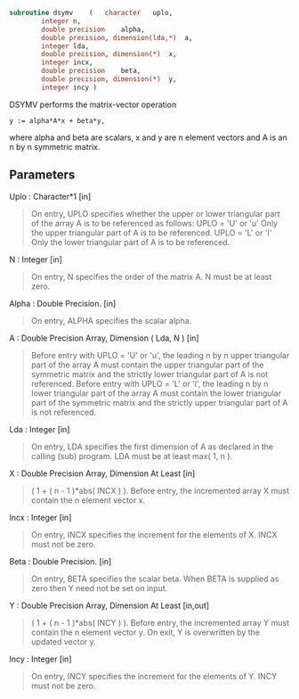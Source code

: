 ```fortran
subroutine dsymv	(	character	uplo,
		integer	n,
		double precision	alpha,
		double precision, dimension(lda,*)	a,
		integer	lda,
		double precision, dimension(*)	x,
		integer	incx,
		double precision	beta,
		double precision, dimension(*)	y,
		integer	incy )
```

 DSYMV  performs the matrix-vector  operation

    y := alpha*A*x + beta*y,

 where alpha and beta are scalars, x and y are n element vectors and
 A is an n by n symmetric matrix.

## Parameters
Uplo : Character*1 [in]
> On entry, UPLO specifies whether the upper or lower
> triangular part of the array A is to be referenced as
> follows:
> UPLO = 'U' or 'u'   Only the upper triangular part of A
> is to be referenced.
> UPLO = 'L' or 'l'   Only the lower triangular part of A
> is to be referenced.

N : Integer [in]
> On entry, N specifies the order of the matrix A.
> N must be at least zero.

Alpha : Double Precision. [in]
> On entry, ALPHA specifies the scalar alpha.

A : Double Precision Array, Dimension ( Lda, N ) [in]
> Before entry with  UPLO = 'U' or 'u', the leading n by n
> upper triangular part of the array A must contain the upper
> triangular part of the symmetric matrix and the strictly
> lower triangular part of A is not referenced.
> Before entry with UPLO = 'L' or 'l', the leading n by n
> lower triangular part of the array A must contain the lower
> triangular part of the symmetric matrix and the strictly
> upper triangular part of A is not referenced.

Lda : Integer [in]
> On entry, LDA specifies the first dimension of A as declared
> in the calling (sub) program. LDA must be at least
> max( 1, n ).

X : Double Precision Array, Dimension At Least [in]
> ( 1 + ( n - 1 )*abs( INCX ) ).
> Before entry, the incremented array X must contain the n
> element vector x.

Incx : Integer [in]
> On entry, INCX specifies the increment for the elements of
> X. INCX must not be zero.

Beta : Double Precision. [in]
> On entry, BETA specifies the scalar beta. When BETA is
> supplied as zero then Y need not be set on input.

Y : Double Precision Array, Dimension At Least [in,out]
> ( 1 + ( n - 1 )*abs( INCY ) ).
> Before entry, the incremented array Y must contain the n
> element vector y. On exit, Y is overwritten by the updated
> vector y.

Incy : Integer [in]
> On entry, INCY specifies the increment for the elements of
> Y. INCY must not be zero.

